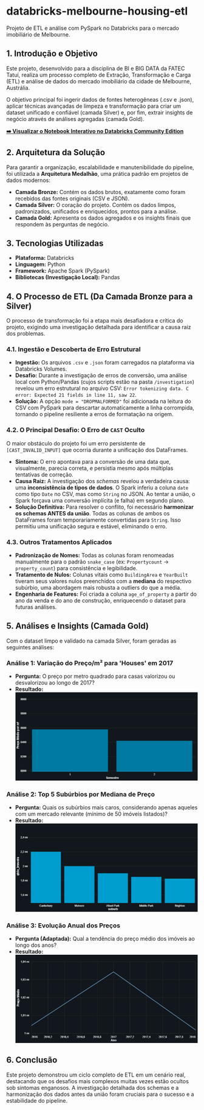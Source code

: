 # databricks-melbourne-housing-etl
Projeto de ETL e análise com PySpark no Databricks para o mercado imobiliário de Melbourne.

## 1. Introdução e Objetivo

Este projeto, desenvolvido para a disciplina de BI e BIG DATA da FATEC Tatuí, realiza um processo completo de Extração, Transformação e Carga (ETL) e análise de dados do mercado imobiliário da cidade de Melbourne, Austrália.

O objetivo principal foi ingerir dados de fontes heterogêneas (.csv e .json), aplicar técnicas avançadas de limpeza e transformação para criar um dataset unificado e confiável (camada Silver) e, por fim, extrair insights de negócio através de análises agregadas (camada Gold).

**[➡️ Visualizar o Notebook Interativo no Databricks Community Edition](https://...link-publico-do-seu-notebook)**

## 2. Arquitetura da Solução

Para garantir a organização, escalabilidade e manutenibilidade do pipeline, foi utilizada a **Arquitetura Medalhão**, uma prática padrão em projetos de dados modernos:

-   **Camada Bronze:** Contém os dados brutos, exatamente como foram recebidos das fontes originais (CSV e JSON).
-   **Camada Silver:** O coração do projeto. Contém os dados limpos, padronizados, unificados e enriquecidos, prontos para a análise.
-   **Camada Gold:** Apresenta os dados agregados e os insights finais que respondem às perguntas de negócio.

## 3. Tecnologias Utilizadas

-   **Plataforma:** Databricks
-   **Linguagem:** Python
-   **Framework:** Apache Spark (PySpark)
-   **Bibliotecas (Investigação Local):** Pandas

## 4. O Processo de ETL (Da Camada Bronze para a Silver)

O processo de transformação foi a etapa mais desafiadora e crítica do projeto, exigindo uma investigação detalhada para identificar a causa raiz dos problemas.

### 4.1. Ingestão e Descoberta de Erro Estrutural

-   **Ingestão:** Os arquivos `.csv` e `.json` foram carregados na plataforma via Databricks Volumes.
-   **Desafio:** Durante a investigação de erros de conversão, uma análise local com Python/Pandas (cujos scripts estão na pasta `/investigation`) revelou um erro estrutural no arquivo CSV: `Error tokenizing data. C error: Expected 21 fields in line 11, saw 22`.
-   **Solução:** A opção `mode = "DROPMALFORMED"` foi adicionada na leitura do CSV com PySpark para descartar automaticamente a linha corrompida, tornando o pipeline resiliente a erros de formatação na origem.

### 4.2. O Principal Desafio: O Erro de `CAST` Oculto

O maior obstáculo do projeto foi um erro persistente de `[CAST_INVALID_INPUT]` que ocorria durante a unificação dos DataFrames.

-   **Sintoma:** O erro apontava para a conversão de uma data que, visualmente, parecia correta, e persistia mesmo após múltiplas tentativas de correção.
-   **Causa Raiz:** A investigação dos *schemas* revelou a verdadeira causa: uma **inconsistência de tipos de dados**. O Spark inferiu a coluna `date` como tipo `Date` no CSV, mas como `String` no JSON. Ao tentar a união, o Spark forçava uma conversão implícita (e falha) em segundo plano.
-   **Solução Definitiva:** Para resolver o conflito, foi necessário **harmonizar os schemas ANTES da união**. Todas as colunas de ambos os DataFrames foram temporariamente convertidas para `String`. Isso permitiu uma unificação segura e estável, eliminando o erro.

### 4.3. Outros Tratamentos Aplicados

-   **Padronização de Nomes:** Todas as colunas foram renomeadas manualmente para o padrão `snake_case` (ex: `Propertycount` -> `property_count`) para consistência e legibilidade.
-   **Tratamento de Nulos:** Colunas vitais como `BuildingArea` e `YearBuilt` tiveram seus valores nulos preenchidos com a **mediana** do respectivo subúrbio, uma abordagem mais robusta a outliers do que a média.
-   **Engenharia de Features:** Foi criada a coluna `age_of_property` a partir do ano da venda e do ano de construção, enriquecendo o dataset para futuras análises.

## 5. Análises e Insights (Camada Gold)

Com o dataset limpo e validado na camada Silver, foram geradas as seguintes análises:

### Análise 1: Variação do Preço/m² para 'Houses' em 2017

* **Pergunta:** O preço por metro quadrado para casas valorizou ou desvalorizou ao longo de 2017?
* **Resultado:** ![Resultado da Análise 1](./images/analise1_preco_m2.png)

### Análise 2: Top 5 Subúrbios por Mediana de Preço

* **Pergunta:** Quais os subúrbios mais caros, considerando apenas aqueles com um mercado relevante (mínimo de 50 imóveis listados)?
* **Resultado:** ![Resultado da Análise 2](./images/analise2_top5_suburbios.png)

### Análise 3: Evolução Anual dos Preços

* **Pergunta (Adaptada):** Qual a tendência do preço médio dos imóveis ao longo dos anos?
* **Resultado:** ![Resultado da Análise 3](./images/analise3_evolucao_preco.png)

## 6. Conclusão

Este projeto demonstrou um ciclo completo de ETL em um cenário real, destacando que os desafios mais complexos muitas vezes estão ocultos sob sintomas enganosos. A investigação detalhada dos schemas e a harmonização dos dados antes da união foram cruciais para o sucesso e a estabilidade do pipeline.